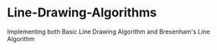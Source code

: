 # Line-Drawing-Algorithms
Implementing both Basic Line Drawing Algorithm and Bresenham's Line Algorithm
